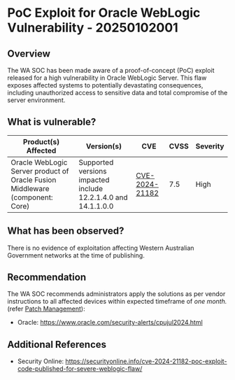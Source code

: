 # PoC Exploit for Oracle WebLogic Vulnerability - 20250102001

## Overview

The WA SOC has been made aware of a proof-of-concept (PoC) exploit released for a high vulnerability in Oracle WebLogic Server. This flaw exposes affected systems to potentially devastating consequences, including unauthorized access to sensitive data and total compromise of the server environment.

## What is vulnerable?

| Product(s) Affected                                                          | Version(s)                                                    | CVE                                                               | CVSS | Severity |
| ---------------------------------------------------------------------------- | ------------------------------------------------------------- | ----------------------------------------------------------------- | ---- | -------- |
| Oracle WebLogic Server product of Oracle Fusion Middleware (component: Core) | Supported versions impacted include 12.2.1.4.0 and 14.1.1.0.0 | [CVE-2024-21182](https://nvd.nist.gov/vuln/detail/CVE-2024-21182) | 7.5  | High     |

## What has been observed?

There is no evidence of exploitation affecting Western Australian Government networks at the time of publishing.

## Recommendation

The WA SOC recommends administrators apply the solutions as per vendor instructions to all affected devices within expected timeframe of *one month.* (refer [Patch Management](../guidelines/patch-management.md)):

- Oracle: <https://www.oracle.com/security-alerts/cpujul2024.html>

## Additional References

- Security Online: <https://securityonline.info/cve-2024-21182-poc-exploit-code-published-for-severe-weblogic-flaw/>
